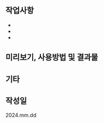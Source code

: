 <!--
1. 제목은 50자 이내
2. 장황하게 설명하지 않고 간단하게 기술
3. 과거 시제 사용 X
4. 명사형 어미 사용

* 제목양식
:emoji:[태그] 제목 #이슈번호
태그 첫 글자는 대문자로 작성
예시) ✨[Feat] 로그인 기능 구현 #32

* 제목 태그 종류
✨ Feat: 기능 추가
🐞 Fix: 버그 수정
📃 Docs: 문서 수정
🎨 Style: 코드 스타일 변경
⚙ Setting: 개발 환경 세팅
🔨 Refactor: 코드 리팩토링
📬 Chore: 빌드, 패키지 매니저 수정/코드 수정
🥰 SEO: 웹 접근성
💻 Structure: 폴더 구조 변경
🌏 Deploy: 배포 관련


* 작성 후 이슈, 라벨, 마일스톤 등 연결하기
* Assignees : 작업자
-->

## 작업사항

<!-- 작업한 내용 작성 -->

-
-
-

## 미리보기, 사용방법 및 결과물

<!-- 미리보기 파일 첨부와 함께 사용 방법 작성. 이미지, 동영상 등 작업 내용을 확인할 수 있는 파일 첨부 -->

## 기타

<!-- 필요한 경우 작성 -->

## 작성일

<!-- 풀 리퀘스트 작성한 날짜 작성 yyyy.mm.dd -->

2024.mm.dd
